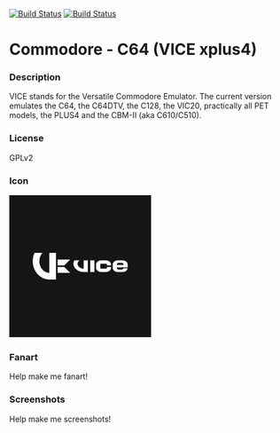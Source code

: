 [![Build Status](https://travis-ci.org/kodi-game/game.libretro.vice_xplus4.svg?branch=master)](https://travis-ci.org/kodi-game/game.libretro.vice_xplus4)
[![Build Status](https://ci.appveyor.com/api/projects/status/github/kodi-game/game.libretro.vice_xplus4?svg=true)](https://ci.appveyor.com/project/kodi-game/game-libretro-vice-xplus4)

# Commodore - C64 (VICE xplus4)

### Description

VICE stands for the Versatile Commodore Emulator. The current version emulates the C64, the C64DTV, the C128, the VIC20, practically all PET models, the PLUS4 and the CBM-II (aka C610/C510).

### License

GPLv2

### Icon

![Commodore - C64 (VICE xplus4) icon](game.libretro.vice_xplus4/resources/icon.png)

### Fanart

Help make me fanart!

### Screenshots

Help make me screenshots!
